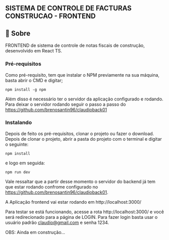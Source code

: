 ## SISTEMA DE CONTROLE DE FACTURAS CONSTRUCAO - FRONTEND
## 🧐 Sobre <a name = "about"></a>

FRONTEND de sistema de controle de notas fiscais de construção, desenvolvido em React TS. 


### Pré-requisitos

Como pré-requisito, tem que instalar o NPM previamente na sua máquina, basta abrir o CMD e digitar;

```
npm install -g npm
```

Além disso é necessário ter o servidor da aplicação configurado e rodando. Para deixar o servidor rodando seguir o passo a passo do <https://github.com/brenosantin96/claudioback01>


### Instalando

Depois de feito os pré-requisitos, clonar o projeto ou fazer o download. 
Depois de clonar o projeto, abrir a pasta do projeto com o terminal e digitar o seguinte:

```
npm install
```

e logo em seguida:

```
npm run dev
```

Vale ressaltar que a partir desse momento o servidor do backend já tem que estar rodando confrome configurado no <https://github.com/brenosantin96/claudioback01>. 

A Aplicação frontend vai estar rodando em http://localhost:3000/

Para testar se está funcionando, acesse a rota http://localhost:3000/ e você será redirecionado para a página de LOGIN. Para fazer login basta usar o usuário padrão claudio@gmail.com e senha 1234. 


OBS: Ainda em construção...
